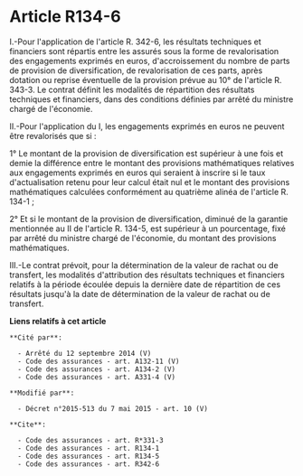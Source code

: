 # Article R134-6

I.-Pour l'application de l'article R. 342-6, les résultats techniques et financiers sont répartis entre les assurés sous la
forme de revalorisation des engagements exprimés en euros, d'accroissement du nombre de parts de provision de
diversification, de revalorisation de ces parts, après dotation ou reprise éventuelle de la provision prévue au 10° de
l'article R. 343-3. Le contrat définit les modalités de répartition des résultats techniques et financiers, dans des
conditions définies par arrêté du ministre chargé de l'économie. 

II.-Pour l'application du I, les engagements exprimés en euros ne peuvent être revalorisés que si : 

1° Le montant de la provision de diversification est supérieur à une fois et demie la différence entre le montant des
provisions mathématiques relatives aux engagements exprimés en euros qui seraient à inscrire si le taux d'actualisation
retenu pour leur calcul était nul et le montant des provisions mathématiques calculées conformément au quatrième alinéa de
l'article R. 134-1 ; 

2° Et si le montant de la provision de diversification, diminué de la garantie mentionnée au II de l'article R. 134-5, est
supérieur à un pourcentage, fixé par arrêté du ministre chargé de l'économie, du montant des provisions mathématiques. 

III.-Le contrat prévoit, pour la détermination de la valeur de rachat ou de transfert, les modalités d'attribution des
résultats techniques et financiers relatifs à la période écoulée depuis la dernière date de répartition de ces résultats
jusqu'à la date de détermination de la valeur de rachat ou de transfert.

**Liens relatifs à cet article**

	**Cité par**:

	  - Arrêté du 12 septembre 2014 (V)
	  - Code des assurances - art. A132-11 (V)
	  - Code des assurances - art. A134-2 (V)
	  - Code des assurances - art. A331-4 (V)

	**Modifié par**:

	  - Décret n°2015-513 du 7 mai 2015 - art. 10 (V)

	**Cite**:

	  - Code des assurances - art. R*331-3
	  - Code des assurances - art. R134-1
	  - Code des assurances - art. R134-5
	  - Code des assurances - art. R342-6
